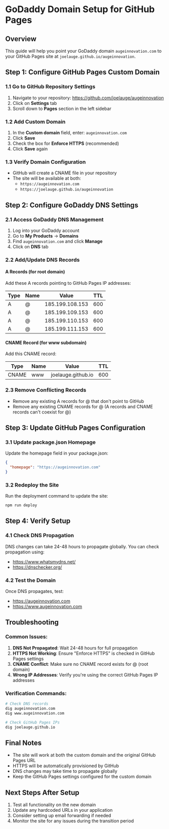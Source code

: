 # GoDaddy Domain Setup for GitHub Pages

## Overview
This guide will help you point your GoDaddy domain `augeinnovation.com` to your GitHub Pages site at `joelauge.github.io/augeinnovation`.

## Step 1: Configure GitHub Pages Custom Domain

### 1.1 Go to GitHub Repository Settings
1. Navigate to your repository: https://github.com/joelauge/augeinnovation
2. Click on **Settings** tab
3. Scroll down to **Pages** section in the left sidebar

### 1.2 Add Custom Domain
1. In the **Custom domain** field, enter: `augeinnovation.com`
2. Click **Save**
3. Check the box for **Enforce HTTPS** (recommended)
4. Click **Save** again

### 1.3 Verify Domain Configuration
- GitHub will create a CNAME file in your repository
- The site will be available at both:
  - `https://augeinnovation.com`
  - `https://joelauge.github.io/augeinnovation`

## Step 2: Configure GoDaddy DNS Settings

### 2.1 Access GoDaddy DNS Management
1. Log into your GoDaddy account
2. Go to **My Products** → **Domains**
3. Find `augeinnovation.com` and click **Manage**
4. Click on **DNS** tab

### 2.2 Add/Update DNS Records

#### A Records (for root domain)
Add these A records pointing to GitHub Pages IP addresses:

| Type | Name | Value | TTL |
|------|------|-------|-----|
| A | @ | 185.199.108.153 | 600 |
| A | @ | 185.199.109.153 | 600 |
| A | @ | 185.199.110.153 | 600 |
| A | @ | 185.199.111.153 | 600 |

#### CNAME Record (for www subdomain)
Add this CNAME record:

| Type | Name | Value | TTL |
|------|------|-------|-----|
| CNAME | www | joelauge.github.io | 600 |

### 2.3 Remove Conflicting Records
- Remove any existing A records for @ that don't point to GitHub
- Remove any existing CNAME records for @ (A records and CNAME records can't coexist for @)

## Step 3: Update GitHub Pages Configuration

### 3.1 Update package.json Homepage
Update the homepage field in your package.json:

```json
{
  "homepage": "https://augeinnovation.com"
}
```

### 3.2 Redeploy the Site
Run the deployment command to update the site:

```bash
npm run deploy
```

## Step 4: Verify Setup

### 4.1 Check DNS Propagation
DNS changes can take 24-48 hours to propagate globally. You can check propagation using:
- https://www.whatsmydns.net/
- https://dnschecker.org/

### 4.2 Test the Domain
Once DNS propagates, test:
- https://augeinnovation.com
- https://www.augeinnovation.com

## Troubleshooting

### Common Issues:
1. **DNS Not Propagated**: Wait 24-48 hours for full propagation
2. **HTTPS Not Working**: Ensure "Enforce HTTPS" is checked in GitHub Pages settings
3. **CNAME Conflict**: Make sure no CNAME record exists for @ (root domain)
4. **Wrong IP Addresses**: Verify you're using the correct GitHub Pages IP addresses

### Verification Commands:
```bash
# Check DNS records
dig augeinnovation.com
dig www.augeinnovation.com

# Check GitHub Pages IPs
dig joelauge.github.io
```

## Final Notes

- The site will work at both the custom domain and the original GitHub Pages URL
- HTTPS will be automatically provisioned by GitHub
- DNS changes may take time to propagate globally
- Keep the GitHub Pages settings configured for the custom domain

## Next Steps After Setup

1. Test all functionality on the new domain
2. Update any hardcoded URLs in your application
3. Consider setting up email forwarding if needed
4. Monitor the site for any issues during the transition period 